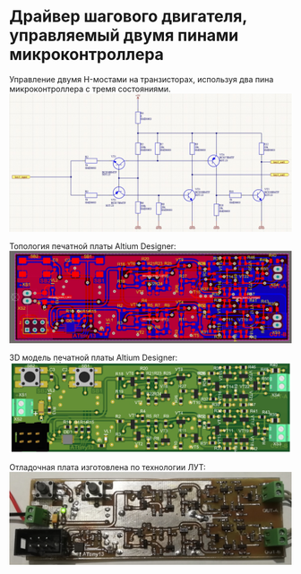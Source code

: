 # Драйвер шагового двигателя, управляемый двумя пинами микроконтроллера
Управление двумя H-мостами на транзисторах, используя два пина микроконтроллера с тремя состояниями.
![Схема ключа](https://github.com/ArtemMechanik/step-motor-driver-from-tow-MCU-pins/blob/80592bf404732544977e2eb65395976c6f3e5cff/source/%D0%A1%D1%85%D0%B5%D0%BC%D0%B0%20%D0%BA%D0%BB%D1%8E%D1%87%D0%B0.jpg)

Топология печатной платы Altium Designer:
![Топология платы](https://github.com/ArtemMechanik/step-motor-driver-from-tow-MCU-pins/blob/dee9e6c7441507ab14894919f62d11e6d6f887ac/source/%D0%A2%D0%BE%D0%BF%D0%BE%D0%BB%D0%BE%D0%B3%D0%B8%D1%8F%20%D0%BF%D0%BB%D0%B0%D1%82%D1%8B.jpg)

3D модель печатной платы Altium Designer:
![3D модель печатной платы](https://github.com/ArtemMechanik/step-motor-driver-from-tow-MCU-pins/blob/e6e618f87c6f3b225f60fe9b9aeeb4eeddc96dfe/source/3D%20%D0%BC%D0%BE%D0%B4%D0%B5%D0%BB%D1%8C%20%D0%BF%D0%B5%D1%87%D0%B0%D1%82%D0%BD%D0%BE%D0%B9%20%D0%BF%D0%BB%D0%B0%D1%82%D1%8B.jpg)

Отладочная плата изготовлена по технологии ЛУТ:
![отладочная плата ЛУТ](https://github.com/ArtemMechanik/step-motor-driver-from-tow-MCU-pins/blob/b09a7d34708fb8837f7ed4e5dbdbdd89ef3b1333/source/%D0%9F%D0%B5%D1%87%D0%B0%D1%82%D0%BD%D0%B0%D1%8F%20%D0%BF%D0%BB%D0%B0%D1%82%D0%B0%20%D0%9B%D0%A3%D0%A2.jpg)
